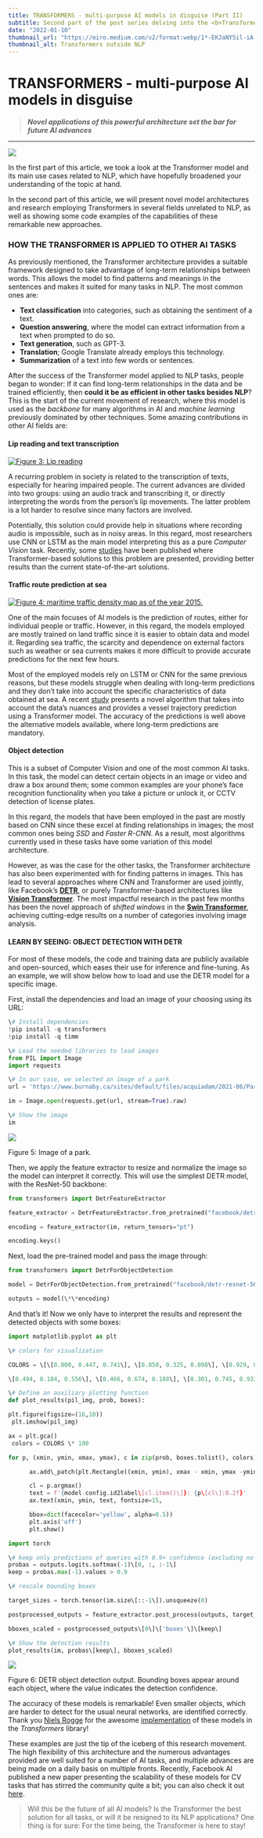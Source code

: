 ```yaml
---
title: TRANSFORMERS - multi-purpose AI models in disguise (Part II)
subtitle: Second part of the post series delving into the <b>Transformer</b> architecture and its applications outside of NLP.
date: "2022-01-10"
thumbnail_url: "https://miro.medium.com/v2/format:webp/1*-EKJaNY5il-iA-ytWc1HOw.jpeg"
thumbnail_alt: Transformers outside NLP
---
```


# TRANSFORMERS - multi-purpose AI models in disguise

> **_Novel applications of this powerful architecture set the bar for future AI advances_**

---

![](https://cdn-images-1.medium.com/max/1200/1*-EKJaNY5il-iA-ytWc1HOw.jpeg)

In the first part of this article, we took a look at the Transformer model and its main use cases related to NLP, which have hopefully broadened your understanding of the topic at hand.

In the second part of this article, we will present novel model architectures and research employing Transformers in several fields unrelated to NLP, as well as showing some code examples of the capabilities of these remarkable new approaches.

### HOW THE TRANSFORMER IS APPLIED TO OTHER AI TASKS

As previously mentioned, the Transformer architecture provides a suitable framework designed to take advantage of long-term relationships between words. This allows the model to find patterns and meanings in the sentences and makes it suited for many tasks in NLP. The most common ones are:

- **Text classification** into categories, such as obtaining the sentiment of a text.
- **Question answering**, where the model can extract information from a text when prompted to do so.
- **Text generation**, such as GPT-3.
- **Translation**; Google Translate already employs this technology.
- **Summarization** of a text into few words or sentences.

After the success of the Transformer model applied to NLP tasks, people began to wonder: If it can find long-term relationships in the data and be trained efficiently, then **could it be as efficient in other tasks besides NLP**? This is the start of the current movement of research, where this model is used as the _backbone_ for many algorithms in AI and _machine learning_ previously dominated by other techniques. Some amazing contributions in other AI fields are:

#### Lip reading and text transcription

[![Figure 3: Lip reading](https://cdn-images-1.medium.com/max/800/0*WsXnjjFjvkLUAXdk)](https://media.istockphoto.com/photos/woman-talking-with-alphabet-letters-coming-out-of-her-mouth-concept-picture-id675298456?k=20&m=675298456&s=612x612&w=0&h=0mIKvq4llWoxK2knLbqTqHLgclra6LCbD1mGkMlf3n0=)

A recurring problem in society is related to the transcription of texts, especially for hearing impaired people. The current advances are divided into two groups: using an audio track and transcribing it, or directly interpreting the words from the person’s lip movements. The latter problem is a lot harder to resolve since many factors are involved.

Potentially, this solution could provide help in situations where recording audio is impossible, such as in noisy areas. In this regard, most researchers use CNN or LSTM as the main model interpreting this as a pure _Computer Vision_ task. Recently, some [studies](https://ieeexplore.ieee.org/document/9172849) have been published where Transformer-based solutions to this problem are presented, providing better results than the current state-of-the-art solutions.

#### Traffic route prediction at sea

[![Figure 4: maritime traffic density map as of the year 2015.](https://cdn-images-1.medium.com/max/800/0*Puld-s2tGeyF5Hg6)](https://www.researchgate.net/figure/2015-worldwide-maritime-traffic-density-map-The-density-is-evaluated-as-the-number-of_fig1_317201419)

One of the main focuses of AI models is the prediction of routes, either for individual people or traffic. However, in this regard, the models employed are mostly trained on land traffic since it is easier to obtain data and model it. Regarding sea traffic, the scarcity and dependence on external factors such as weather or sea currents makes it more difficult to provide accurate predictions for the next few hours.

Most of the employed models rely on LSTM or CNN for the same previous reasons, but these models struggle when dealing with long-term predictions and they don’t take into account the specific characteristics of data obtained at sea. A recent [study](https://arxiv.org/abs/2109.03958) presents a novel algorithm that takes into account the data’s nuances and provides a vessel trajectory prediction using a Transformer model. The accuracy of the predictions is well above the alternative models available, where long-term predictions are mandatory.

#### Object detection

This is a subset of Computer Vision and one of the most common AI tasks. In this task, the model can detect certain objects in an image or video and draw a box around them; some common examples are your phone’s face recognition functionality when you take a picture or unlock it, or CCTV detection of license plates.

In this regard, the models that have been employed in the past are mostly based on CNN since these excel at finding relationships in images; the most common ones being _SSD_ and _Faster R-CNN_. As a result, most algorithms currently used in these tasks have some variation of this model architecture.

However, as was the case for the other tasks, the Transformer architecture has also been experimented with for finding patterns in images. This has lead to several approaches where CNN and Transformer are used jointly, like Facebook’s [**DETR**](https://arxiv.org/abs/2005.12872), or purely Transformer-based architectures like [**Vision Transformer**](https://arxiv.org/abs/2010.11929). The most impactful research in the past few months has been the novel approach of _shifted windows_ in the [**Swin Transformer**](https://arxiv.org/abs/2103.14030), achieving cutting-edge results on a number of categories involving image analysis.

#### LEARN BY SEEING: OBJECT DETECTION WITH DETR

For most of these models, the code and training data are publicly available and open-sourced, which eases their use for inference and fine-tuning. As an example, we will show below how to load and use the DETR model for a specific image.

First, install the dependencies and load an image of your choosing using its URL:

```python
\# Install dependencies  
!pip install -q transformers  
!pip install -q timm

\# Load the needed libraries to load images  
from PIL import Image  
import requests

\# In our case, we selected an image of a park  
url = 'https://www.burnaby.ca/sites/default/files/acquiadam/2021-06/Parks-Fraser-Foreshore.jpg'

im = Image.open(requests.get(url, stream=True).raw)

\# Show the image  
im
```

![](https://cdn-images-1.medium.com/max/800/0*skxNs07GaWuj_CCm)

Figure 5: Image of a park.

Then, we apply the feature extractor to resize and normalize the image so the model can interpret it correctly. This will use the simplest DETR model, with the ResNet-50 backbone:

```python
from transformers import DetrFeatureExtractor

feature_extractor = DetrFeatureExtractor.from_pretrained("facebook/detr-resnet-50")

encoding = feature_extractor(im, return_tensors="pt")

encoding.keys()
```

Next, load the pre-trained model and pass the image through:

```python
from transformers import DetrForObjectDetection

model = DetrForObjectDetection.from_pretrained("facebook/detr-resnet-50")

outputs = model(\*\*encoding)
```

And that’s it! Now we only have to interpret the results and represent the detected objects with some boxes:

```python 
import matplotlib.pyplot as plt

\# colors for visualization

COLORS = \[\[0.000, 0.447, 0.741\], \[0.850, 0.325, 0.098\], \[0.929, 0.694, 0.125\],

\[0.494, 0.184, 0.556\], \[0.466, 0.674, 0.188\], \[0.301, 0.745, 0.933\]\]

\# Define an auxiliary plotting function  
def plot_results(pil_img, prob, boxes):

plt.figure(figsize=(16,10))  
 plt.imshow(pil_img)

ax = plt.gca()  
 colors = COLORS \* 100

for p, (xmin, ymin, xmax, ymax), c in zip(prob, boxes.tolist(), colors):

      ax.add\_patch(plt.Rectangle((xmin, ymin), xmax - xmin, ymax -ymin, fill=False, color=c, linewidth=3))

      cl = p.argmax()
      text = f'{model.config.id2label\[cl.item()\]}: {p\[cl\]:0.2f}'
      ax.text(xmin, ymin, text, fontsize=15,

      bbox=dict(facecolor='yellow', alpha=0.5))
      plt.axis('off')
      plt.show()

import torch

\# keep only predictions of queries with 0.9+ confidence (excluding no-object class)  
probas = outputs.logits.softmax(-1)\[0, :, :-1\]  
keep = probas.max(-1).values > 0.9

\# rescale bounding boxes

target_sizes = torch.tensor(im.size\[::-1\]).unsqueeze(0)

postprocessed_outputs = feature_extractor.post_process(outputs, target_sizes)

bboxes_scaled = postprocessed_outputs\[0\]\['boxes'\]\[keep\]

\# Show the detection results  
plot_results(im, probas\[keep\], bboxes_scaled)
```

![](https://cdn-images-1.medium.com/max/800/0*4vUBdKuSJoWvQgqB)

Figure 6: DETR object detection output. Bounding boxes appear around each object, where the value indicates the detection confidence.

The accuracy of these models is remarkable! Even smaller objects, which are harder to detect for the usual neural networks, are identified correctly. Thank you [Niels Rogge](https://github.com/NielsRogge) for the awesome [implementation](https://github.com/NielsRogge/Transformers-Tutorials) of these models in the _Transformers_ library!

These examples are just the tip of the iceberg of this research movement. The high flexibility of this architecture and the numerous advantages provided are well suited for a number of AI tasks, and multiple advances are being made on a daily basis on multiple fronts. Recently, Facebook AI published a new paper presenting the scalability of these models for CV tasks that has stirred the community quite a bit; you can also check it out [here](https://medium.com/syncedreview/a-leap-forward-in-computer-vision-facebook-ai-says-masked-autoencoders-are-scalable-vision-32c08fadd41f).

> Will this be the future of all AI models? Is the Transformer the best solution for all tasks, or will it be resigned to its NLP applications? One thing is for sure: For the time being, the Transformer is here to stay!

